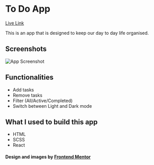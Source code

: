 
# To Do App

[Live Link](https://albertoflj.github.io/ToDo-App/)

This is an app that is designed to keep our day to day life organised.





## Screenshots

![App Screenshot](https://i.imgur.com/637ojRs.png)


## Functionalities

 - Add tasks
 - Remove tasks
 - Filter (All/Active/Completed)
 - Switch between Light and Dark mode


## What I used to build this app

 - HTML
 - SCSS
 - React


#### Design and images by [Frontend Mentor](https://www.frontendmentor.io/challenges/todo-app-Su1_KokOW)